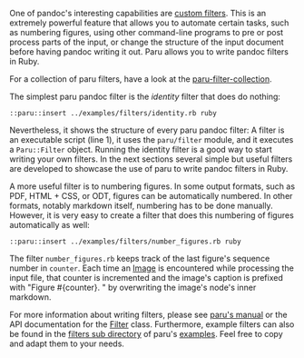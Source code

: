 One of pandoc's interesting capabilities are [custom
filters](https://pandoc.org/scripting.html). This is an extremely powerful
feature that allows you to automate certain tasks, such as numbering figures,
using other command-line programs to pre or post process parts of the input,
or change the structure of the input document before having pandoc writing it
out. Paru allows you to write pandoc filters in Ruby. 

For a collection of paru filters, have a look at the
[paru-filter-collection](https://github.com/htdebeer/paru-filter-collection).

The simplest paru pandoc filter is the *identity* filter that does do nothing:

    ::paru::insert ../examples/filters/identity.rb ruby

Nevertheless, it shows the structure of every paru pandoc filter: A filter is
an executable script (line 1), it uses the `paru/filter` module, and it
executes a `Paru::Filter` object. Running the identity filter is a good way to
start writing your own filters. In the next sections several simple but useful
filters are developed to showcase the use of paru to write pandoc filters in
Ruby.

A more useful filter is to numbering figures.
In some output formats, such as PDF, HTML + CSS, or ODT, figures can be
automatically numbered. In other formats, notably markdown itself, numbering
has to be done manually. However, it is very easy to create a filter that does
this numbering of figures automatically as well:

    ::paru::insert ../examples/filters/number_figures.rb ruby

The filter `number_figures.rb` keeps track of the last figure's sequence
number in `counter`.  Each time an
[Image](https://heerdebeer.org/Software/markdown/paru/documentation/api-doc/Paru/PandocFilter/Image.html)
is encountered while processing the input file, that counter is incremented
and the image's caption is prefixed with "Figure #{counter}. " by overwriting
the image's node's inner markdown.

For more information about writing filters, please see [paru's
manual](https://heerdebeer.org/Software/markdown/paru/) or the API
documentation for the
[Filter](https://heerdebeer.org/Software/markdown/paru/documentation/api-doc/Paru/Filter.html)
class. Furthermore, example filters can also be found in the [filters
sub directory](examples/filters) of paru's [examples](examples/). Feel free to
copy and adapt them to your needs.
